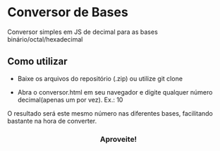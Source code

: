 <h1>Conversor de Bases</h1>

Conversor simples em JS de decimal para as bases binário/octal/hexadecimal

<h2>Como utilizar</h2>

- Baixe os arquivos do repositório (.zip) ou utilize git clone

- Abra o conversor.html em seu navegador e digite qualquer número decimal(apenas um por vez). Ex.: 10

O resultado será este mesmo número nas diferentes bases, facilitando bastante na hora de converter.

<style>h3 {text-align: center}</style>
<h3>Aproveite!</h3>